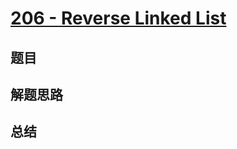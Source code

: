 # [206 - Reverse Linked List](https://leetcode.com/problems/reverse-linked-list/)

## 题目


## 解题思路


## 总结


